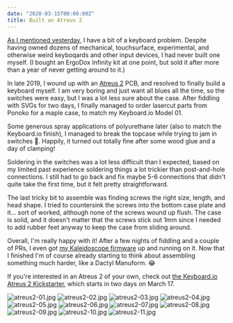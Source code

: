 ```yaml
---
date: "2020-03-15T00:00:00Z"
title: Built an Atreus 2
---
```


[As I mentioned yesterday](/2020/03/14/keyboards-tell-me-more/), I have a bit of a keyboard problem. Despite having owned dozens of mechanical, touchsurface, experimental, and otherwise weird keyboqards and other input devices, I had never built one myself. (I bought an ErgoDox Infinity kit at one point, but sold it after more than a year of never getting around to it.)

In late 2019, I wound up with an [Atreus 2](https://atreus.technomancy.us/2) PCB, and resolved to finally build a keyboard myself. I am very boring and just want all blues all the time, so the switches were easy, but I was a lot less sure about the case. After fiddling with SVGs for two days, I finally managed to order lasercut parts from Ponoko for a maple case, to match my Keyboard.io Model 01.

Some generous spray applications of polyurethane later (also to match the Keyboard.io finish), I managed to break the topcase while trying to jam in switches 😬. Happily, it turned out totally fine after some wood glue and a day of clamping!

Soldering in the switches was a lot less difficult than I expected, based on my limited past experience soldering things a lot trickier than post-and-hole connections. I still had to go back and fix maybe 5-6 connections that didn't quite take the first time, but it felt pretty straightforward.

The last tricky bit to assemble was finding screws the right size, length, and head shape. I tried to countersink the screws into the bottom case plate and it... sort of worked, although none of the screws wound up flush. The case is solid, and it doesn't matter that the screws stick out 1mm since I needed to add rubber feet anyway to keep the case from sliding around.

Overall, I'm really happy with it! After a few nights of fiddling and a couple of PRs, I even got [my Kaleidoscope firmware](https://github.com/indirect/Atreus2-Firmware) up and running on it. Now that I finished I'm of course already starting to think about assembling something much harder, like a Dactyl Manuform. 😂

If you're interested in an Atreus 2 of your own, check out [the Keyboard.io Atreus 2 Kickstarter](https://www.kickstarter.com/projects/keyboardio/atreus), which starts in two days on March 17.

<img alt="atreus2-01.jpg" src="https://andre.arko.net/2020/03/15/built-an-atreus-2/atreus2-01.jpg">
<img alt="atreus2-02.jpg" src="https://andre.arko.net/2020/03/15/built-an-atreus-2/atreus2-02.jpg">
<img alt="atreus2-03.jpg" src="https://andre.arko.net/2020/03/15/built-an-atreus-2/atreus2-03.jpg">
<img alt="atreus2-04.jpg" src="https://andre.arko.net/2020/03/15/built-an-atreus-2/atreus2-04.jpg">
<img alt="atreus2-05.jpg" src="https://andre.arko.net/2020/03/15/built-an-atreus-2/atreus2-05.jpg">
<img alt="atreus2-06.jpg" src="https://andre.arko.net/2020/03/15/built-an-atreus-2/atreus2-06.jpg">
<img alt="atreus2-07.jpg" src="https://andre.arko.net/2020/03/15/built-an-atreus-2/atreus2-07.jpg">
<img alt="atreus2-08.jpg" src="https://andre.arko.net/2020/03/15/built-an-atreus-2/atreus2-08.jpg">
<img alt="atreus2-09.jpg" src="https://andre.arko.net/2020/03/15/built-an-atreus-2/atreus2-09.jpg">
<img alt="atreus2-10.jpg" src="https://andre.arko.net/2020/03/15/built-an-atreus-2/atreus2-10.jpg">
<img alt="atreus2-11.jpg" src="https://andre.arko.net/2020/03/15/built-an-atreus-2/atreus2-11.jpg">